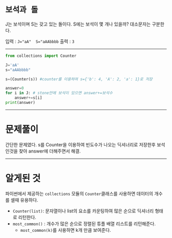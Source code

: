 # `보석과 돌`
J는 보석이며 S는 갖고 있는 돌이다. S에는 보석이 몇 개나 있을까? 대소문자는 구분한다.

입력 : `J="aA"  S="aAAbbbb`
출력 : `3`

---
```python
from collections import Counter

J='aA'
s="aAAbbbb"

s=(Counter(s)) #counter를 이용하여 s={'b': 4, 'A': 2, 'a': 1}로 저장

answer=0
for i in J: # stone안에 보석이 있으면 answer+=보석수
    answer+=s[i]
print(answer)
```
---
# 문제풀이
간단한 문제였다. 
s를 Counter을 이용하여 빈도수가 나오는 딕셔너리로 저장한후 보석인것을 찾아 answer에 더해주면서 해결.

---
# 알게된 것
파이썬에서 제공하는 `collections` 모듈의 `Counter`클래스를 사용하면 데이터의 개수를 셀때 유용하다.
- `Counter(list)`: 문자열이나 list의 요소를 카운팅하여 많은 순으로 딕셔너리 형태로 리턴한다.
- `most_common()` : 개수가 많은 순으로 정렬된 튜플 배열 리스트를 리턴해준다.
  - `most_common(k)`를 사용하면 k개 만큼 보여준다.